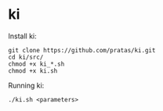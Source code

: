 # ki

Install ki:
```
git clone https://github.com/pratas/ki.git
cd ki/src/
chmod +x ki_*.sh
chmod +x ki.sh
```

Running ki:
```
./ki.sh <parameters>
```


